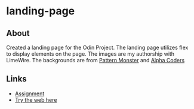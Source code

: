 # landing-page
## About 
Created a landing page for the Odin Project. The landing page utilizes flex to display elements on the page. The images are my authorship with LimeWire. The backgrounds are from <a href="https://pattern.monster/" target="_blank">Pattern Monster</a> and <a href="https://alphacoders.com/universe-wallpapers">Alpha Coders</a>
## Links
<ul>
<li><a href="https://www.theodinproject.com/lessons/foundations-landing-page">Assignment</a></li>
<li><a href="https://iker1211.github.io/landing-page/">Try the web here</a></li>
</ul>

